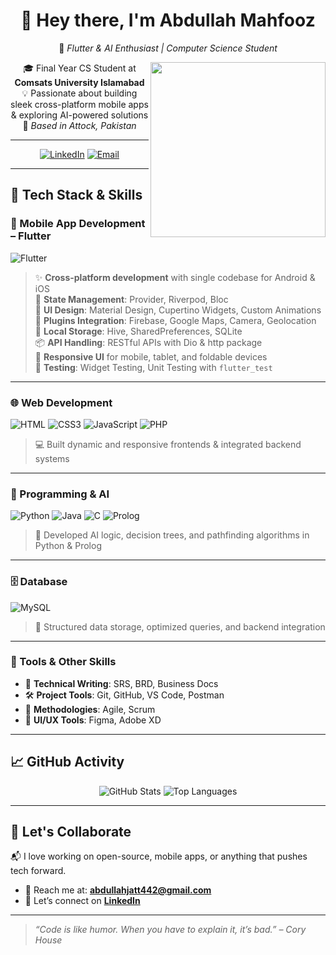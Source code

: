 <div align="center">

# 👋 Hey there, I'm **Abdullah Mahfooz**  
🚀 *Flutter & AI Enthusiast | Computer Science Student*

<img src="https://media.giphy.com/media/qgQUggAC3Pfv687qPC/giphy.gif" width="280" align="right"/>

🎓 Final Year CS Student at **Comsats University Islamabad**  
💡 Passionate about building sleek cross-platform mobile apps & exploring AI-powered solutions  
📍 *Based in Attock, Pakistan*

---

[![LinkedIn](https://img.shields.io/badge/LinkedIn-Connect-0A66C2?logo=linkedin&style=for-the-badge)](https://www.linkedin.com/in/iabdullahmahfooz)
[![Email](https://img.shields.io/badge/Gmail-Contact-D14836?logo=gmail&style=for-the-badge)](mailto:abdullahjatt442@gmail.com)

</div>

---

## 🔧 Tech Stack & Skills

### 📱 Mobile App Development – Flutter

![Flutter](https://img.shields.io/badge/Flutter-Dart-02569B?logo=flutter&style=for-the-badge)  
> ✨ **Cross-platform development** with single codebase for Android & iOS  
> 🧱 **State Management**: Provider, Riverpod, Bloc  
> 🎨 **UI Design**: Material Design, Cupertino Widgets, Custom Animations  
> 🔌 **Plugins Integration**: Firebase, Google Maps, Camera, Geolocation  
> 💾 **Local Storage**: Hive, SharedPreferences, SQLite  
> 📦 **API Handling**: RESTful APIs with Dio & http package  
> 📱 **Responsive UI** for mobile, tablet, and foldable devices  
> 🧪 **Testing**: Widget Testing, Unit Testing with `flutter_test`

---

### 🌐 Web Development

![HTML](https://img.shields.io/badge/HTML5-E34F26?logo=html5&style=for-the-badge)
![CSS3](https://img.shields.io/badge/CSS3-1572B6?logo=css3&style=for-the-badge)
![JavaScript](https://img.shields.io/badge/JavaScript-F7DF1E?logo=javascript&style=for-the-badge)
![PHP](https://img.shields.io/badge/PHP-777BB4?logo=php&style=for-the-badge)  
> 💻 Built dynamic and responsive frontends & integrated backend systems

---

### 🤖 Programming & AI

![Python](https://img.shields.io/badge/Python-3776AB?logo=python&style=for-the-badge)
![Java](https://img.shields.io/badge/Java-ED8B00?logo=java&style=for-the-badge)
![C](https://img.shields.io/badge/C-Programming-A8B9CC?logo=c&style=for-the-badge)
![Prolog](https://img.shields.io/badge/Prolog-AI-00C4B4?style=for-the-badge)  
> 🤖 Developed AI logic, decision trees, and pathfinding algorithms in Python & Prolog

---

### 🗄️ Database

![MySQL](https://img.shields.io/badge/MySQL-4479A1?logo=mysql&style=for-the-badge)  
> 🧩 Structured data storage, optimized queries, and backend integration

---

### 🧰 Tools & Other Skills

- 📝 **Technical Writing**: SRS, BRD, Business Docs  
- 🛠️ **Project Tools**: Git, GitHub, VS Code, Postman  
- 🚀 **Methodologies**: Agile, Scrum  
- 🎨 **UI/UX Tools**: Figma, Adobe XD

---

## 📈 GitHub Activity

<div align="center">

![GitHub Stats](https://github-readme-stats.vercel.app/api?username=iabdullahmahfooz&show_icons=true&theme=radical)
![Top Languages](https://github-readme-stats.vercel.app/api/top-langs/?username=iabdullahmahfooz&layout=compact&theme=radical)

</div>

---

## 🤝 Let's Collaborate

📬 I love working on open-source, mobile apps, or anything that pushes tech forward.

- 📧 Reach me at: **[abdullahjatt442@gmail.com](mailto:abdullahjatt442@gmail.com)**
- 🔗 Let’s connect on **[LinkedIn](https://www.linkedin.com/in/iabdullahmahfooz)**

---

> *“Code is like humor. When you have to explain it, it’s bad.” – Cory House*

